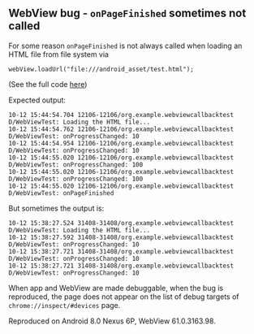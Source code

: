 WebView bug - `onPageFinished` sometimes not called
---------------------------------------------------

For some reason `onPageFinished` is not always called when loading an HTML file from file system via

    webView.loadUrl("file:///android_asset/test.html");

(See the full code [here](https://github.com/jakub-g/webview-bug-onPageFinished-sometimes-not-called/tree/master/app/src/main/java/org/example/webviewcallbacktest))

Expected output:

    10-12 15:44:54.704 12106-12106/org.example.webviewcallbacktest D/WebViewTest: Loading the HTML file...
    10-12 15:44:54.762 12106-12106/org.example.webviewcallbacktest D/WebViewTest: onProgressChanged: 10
    10-12 15:44:54.954 12106-12106/org.example.webviewcallbacktest D/WebViewTest: onProgressChanged: 10
    10-12 15:44:55.020 12106-12106/org.example.webviewcallbacktest D/WebViewTest: onProgressChanged: 100
    10-12 15:44:55.020 12106-12106/org.example.webviewcallbacktest D/WebViewTest: onProgressChanged: 100
    10-12 15:44:55.020 12106-12106/org.example.webviewcallbacktest D/WebViewTest: onPageFinished

But sometimes the output is:

    10-12 15:38:27.524 31408-31408/org.example.webviewcallbacktest D/WebViewTest: Loading the HTML file...
    10-12 15:38:27.592 31408-31408/org.example.webviewcallbacktest D/WebViewTest: onProgressChanged: 10
    10-12 15:38:27.721 31408-31408/org.example.webviewcallbacktest D/WebViewTest: onProgressChanged: 10
    10-12 15:38:27.721 31408-31408/org.example.webviewcallbacktest D/WebViewTest: onProgressChanged: 10

When app and WebView are made debuggable, when the bug is reproduced, the page does not appear on the list
of debug targets of `chrome://inspect/#devices` page.

Reproduced on Android 8.0 Nexus 6P, WebView 61.0.3163.98.
